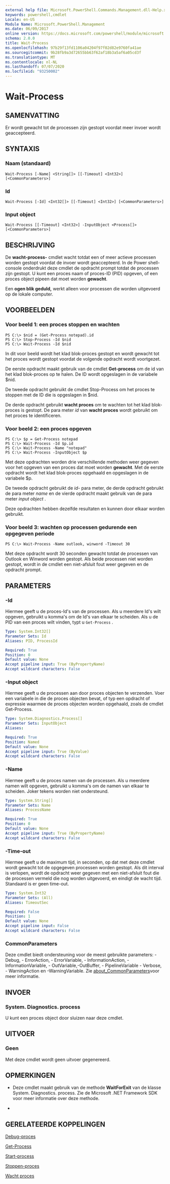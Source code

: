 ```yaml
---
external help file: Microsoft.PowerShell.Commands.Management.dll-Help.xml
keywords: powershell,cmdlet
Locale: en-US
Module Name: Microsoft.PowerShell.Management
ms.date: 06/09/2017
online version: https://docs.microsoft.com/powershell/module/microsoft.powershell.management/wait-process?view=powershell-6&WT.mc_id=ps-gethelp
schema: 2.0.0
title: Wait-Process
ms.openlocfilehash: 97b29f13fd1106a04204f97f02d82e9760fa41ae
ms.sourcegitcommit: 9b28fb9a3d72655bb63f62af18b3a5af6a05cd3f
ms.translationtype: MT
ms.contentlocale: nl-NL
ms.lasthandoff: 07/07/2020
ms.locfileid: "93250002"
---
```

# Wait-Process

## SAMENVATTING
Er wordt gewacht tot de processen zijn gestopt voordat meer invoer wordt geaccepteerd.

## SYNTAXIS

### Naam (standaard)

```
Wait-Process [-Name] <String[]> [[-Timeout] <Int32>] [<CommonParameters>]
```

### Id

```
Wait-Process [-Id] <Int32[]> [[-Timeout] <Int32>] [<CommonParameters>]
```

### Input object

```
Wait-Process [[-Timeout] <Int32>] -InputObject <Process[]> [<CommonParameters>]
```

## BESCHRIJVING

De **wacht-process-** cmdlet wacht totdat een of meer actieve processen worden gestopt voordat de invoer wordt geaccepteerd.
In de Power shell-console onderdrukt deze cmdlet de opdracht prompt totdat de processen zijn gestopt.
U kunt een proces naam of proces-ID (PID) opgeven, of een proces object pipeen dat moet worden **gewacht**.

Een **ogen blik geduld,** werkt alleen voor processen die worden uitgevoerd op de lokale computer.

## VOORBEELDEN

### Voor beeld 1: een proces stoppen en wachten

```
PS C:\> $nid = (Get-Process notepad).id
PS C:\> Stop-Process -Id $nid
PS C:\> Wait-Process -Id $nid
```

In dit voor beeld wordt het klad blok-proces gestopt en wordt gewacht tot het proces wordt gestopt voordat de volgende opdracht wordt voortgezet.

De eerste opdracht maakt gebruik van de cmdlet **Get-process** om de id van het klad blok-proces op te halen.
De ID wordt opgeslagen in de variabele $nid.

De tweede opdracht gebruikt de cmdlet Stop-Process om het proces te stoppen met de ID die is opgeslagen in $nid.

De derde opdracht gebruikt **wacht proces** om te wachten tot het klad blok-proces is gestopt.
De para meter *id* van **wacht proces** wordt gebruikt om het proces te identificeren.

### Voor beeld 2: een proces opgeven

```
PS C:\> $p = Get-Process notepad
PS C:\> Wait-Process -Id $p.id
PS C:\> Wait-Process -Name "notepad"
PS C:\> Wait-Process -InputObject $p
```

Met deze opdrachten worden drie verschillende methoden weer gegeven voor het opgeven van een proces dat moet worden **gewacht**.
Met de eerste opdracht wordt het klad blok-proces opgehaald en opgeslagen in de variabele $p.

De tweede opdracht gebruikt de *id-* para meter, de derde opdracht gebruikt de para meter *name* en de vierde opdracht maakt gebruik van de para meter *input object* .

Deze opdrachten hebben dezelfde resultaten en kunnen door elkaar worden gebruikt.

### Voor beeld 3: wachten op processen gedurende een opgegeven periode

```
PS C:\> Wait-Process -Name outlook, winword -Timeout 30
```

Met deze opdracht wordt 30 seconden gewacht totdat de processen van Outlook en Winword worden gestopt.
Als beide processen niet worden gestopt, wordt in de cmdlet een niet-afsluit fout weer gegeven en de opdracht prompt.

## PARAMETERS

### -Id

Hiermee geeft u de proces-Id's van de processen.
Als u meerdere Id's wilt opgeven, gebruikt u komma's om de Id's van elkaar te scheiden.
Als u de PID van een proces wilt vinden, typt u `Get-Process` .

```yaml
Type: System.Int32[]
Parameter Sets: Id
Aliases: PID, ProcessId

Required: True
Position: 0
Default value: None
Accept pipeline input: True (ByPropertyName)
Accept wildcard characters: False
```

### -Input object

Hiermee geeft u de processen aan door proces objecten te verzenden.
Voer een variabele in die de proces objecten bevat, of typ een opdracht of expressie waarmee de proces objecten worden opgehaald, zoals de cmdlet Get-Process.

```yaml
Type: System.Diagnostics.Process[]
Parameter Sets: InputObject
Aliases:

Required: True
Position: Named
Default value: None
Accept pipeline input: True (ByValue)
Accept wildcard characters: False
```

### -Name

Hiermee geeft u de proces namen van de processen.
Als u meerdere namen wilt opgeven, gebruikt u komma's om de namen van elkaar te scheiden.
Joker tekens worden niet ondersteund.

```yaml
Type: System.String[]
Parameter Sets: Name
Aliases: ProcessName

Required: True
Position: 0
Default value: None
Accept pipeline input: True (ByPropertyName)
Accept wildcard characters: False
```

### -Time-out

Hiermee geeft u de maximum tijd, in seconden, op dat met deze cmdlet wordt gewacht tot de opgegeven processen worden gestopt.
Als dit interval is verlopen, wordt de opdracht weer gegeven met een niet-afsluit fout die de processen vermeld die nog worden uitgevoerd, en eindigt de wacht tijd.
Standaard is er geen time-out.

```yaml
Type: System.Int32
Parameter Sets: (All)
Aliases: TimeoutSec

Required: False
Position: 1
Default value: None
Accept pipeline input: False
Accept wildcard characters: False
```

### CommonParameters

Deze cmdlet biedt ondersteuning voor de meest gebruikte parameters: -Debug, - ErrorAction, - ErrorVariable, - InformationAction, -InformationVariable, - OutVariable,-OutBuffer, - PipelineVariable - Verbose, - WarningAction en -WarningVariable. Zie [about_CommonParameters](https://go.microsoft.com/fwlink/?LinkID=113216)voor meer informatie.

## INVOER

### System. Diagnostics. process

U kunt een proces object door sluizen naar deze cmdlet.

## UITVOER

### Geen

Met deze cmdlet wordt geen uitvoer gegenereerd.

## OPMERKINGEN

* Deze cmdlet maakt gebruik van de methode **WaitForExit** van de klasse System. Diagnostics. process. Zie de Microsoft .NET Framework SDK voor meer informatie over deze methode.

*

## GERELATEERDE KOPPELINGEN

[Debug-proces](Debug-Process.md)

[Get-Process](Get-Process.md)

[Start-process](Start-Process.md)

[Stoppen-proces](Stop-Process.md)

[Wacht proces](Wait-Process.md)
